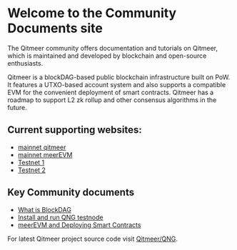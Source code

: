 # Welcome to the Community Documents site
The Qitmeer community offers documentation and tutorials on Qitmeer, which is maintained and developed by blockchain and open-source enthusiasts.

Qitmeer is a blockDAG-based public blockchain infrastructure built on PoW. It features a UTXO-based account system and also supports a compatible EVM for the convenient deployment of smart contracts. Qitmeer has a roadmap to support L2 zk rollup and other consensus algorithms in the future.

## Current supporting websites:

* [mainnet qitmeer](https://meerscan.io)
* [mainnet meerEVM](https://evm.meerscan.io)
* [Testnet 1](https://testnet.meerscan.io)
* [Testnet 2](https://testnet.qng.meerscan.io)

## Key Community documents
* [What is BlockDAG](What_is_BlockDAG.md)
* [Install and run QNG testnode](Installation_Running_qng_node.md)
* [meerEVM and Deploying Smart Contracts](meerEVM_deploying_SmartContracts.md)

For latest Qitmeer project source code visit [Qitmeer/QNG](https://github.com/Qitmeer/qng).